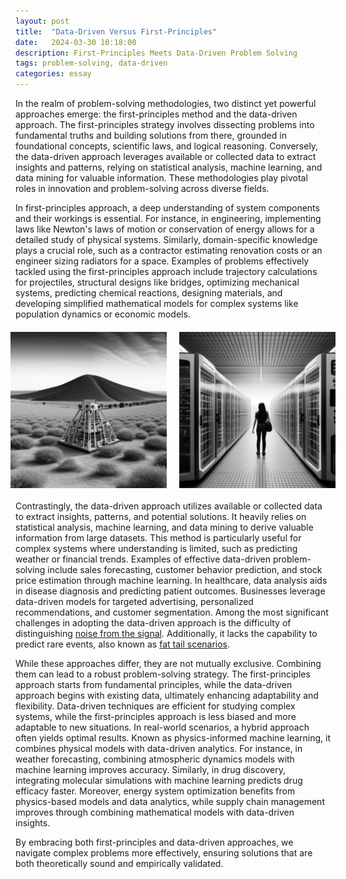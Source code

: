 ```yaml
---
layout: post
title:  "Data-Driven Versus First-Principles"
date:   2024-03-30 10:18:00
description: First-Principles Meets Data-Driven Problem Solving
tags: problem-solving, data-driven 
categories: essay
---
```



<p>In the realm of problem-solving methodologies, two distinct yet powerful approaches emerge: the first-principles method and the data-driven approach. The first-principles strategy involves dissecting problems into fundamental truths and building solutions from there, grounded in foundational concepts, scientific laws, and logical reasoning. Conversely, the data-driven approach leverages available or collected data to extract insights and patterns, relying on statistical analysis, machine learning, and data mining for valuable information. These methodologies play pivotal roles in innovation and problem-solving across diverse fields.</p>

<p>In first-principles approach, a deep understanding of system components and their workings is essential. For instance, in engineering, implementing laws like Newton's laws of motion or conservation of energy allows for a detailed study of physical systems. Similarly, domain-specific knowledge plays a crucial role, such as a contractor estimating renovation costs or an engineer sizing radiators for a space. Examples of problems effectively tackled using the first-principles approach include trajectory calculations for projectiles, structural designs like bridges, optimizing mechanical systems, predicting chemical reactions, designing materials, and developing simplified mathematical models for complex systems like population dynamics or economic models.</p>

<div style="display: flex; justify-content: center; align-items: center; gap: 20px; margin-top: 20px; margin-bottom: 20px;">
    <img src="/assets/img/first-principles.jpg" alt="first-principle" width="400" height="250">
    <img src="/assets/img/data-driven.jpg" alt="data-driven" width="400" height="250">
</div>


<p>Contrastingly, the data-driven approach utilizes available or collected data to extract insights, patterns, and potential solutions. It heavily relies on statistical analysis, machine learning, and data mining to derive valuable information from large datasets. This method is particularly useful for complex systems where understanding is limited, such as predicting weather or financial trends. Examples of effective data-driven problem-solving include sales forecasting, customer behavior prediction, and stock price estimation through machine learning. In healthcare, data analysis aids in disease diagnosis and predicting patient outcomes. Businesses leverage data-driven models for targeted advertising, personalized recommendations, and customer segmentation. Among the most significant challenges in adopting the data-driven approach is the difficulty of distinguishing <a href="https://en.wikipedia.org/wiki/The_Signal_and_the_Noise">noise from the signal</a>. Additionally, it lacks the capability to predict rare events, also known as <a href="https://www.youtube.com/watch?v=t7Fr6iGhmBM">fat tail scenarios</a>.</p>

<p>While these approaches differ, they are not mutually exclusive. Combining them can lead to a robust problem-solving strategy. The first-principles approach starts from fundamental principles, while the data-driven approach begins with existing data, ultimately enhancing adaptability and flexibility. Data-driven techniques are efficient for studying complex systems, while the first-principles approach is less biased and more adaptable to new situations. In real-world scenarios, a hybrid approach often yields optimal results. Known as physics-informed machine learning, it combines physical models with data-driven analytics. For instance, in weather forecasting, combining atmospheric dynamics models with machine learning improves accuracy. Similarly, in drug discovery, integrating molecular simulations with machine learning predicts drug efficacy faster. Moreover, energy system optimization benefits from physics-based models and data analytics, while supply chain management improves through combining mathematical models with data-driven insights. </p>

<p>By embracing both first-principles and data-driven approaches, we navigate complex problems more effectively, ensuring solutions that are both theoretically sound and empirically validated.</p>